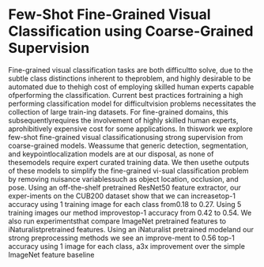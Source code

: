 # Few-Shot Fine-Grained Visual Classification using Coarse-Grained Supervision

Fine-grained visual classification tasks are both difficultto solve, due to the subtle class distinctions inherent to theproblem, and highly desirable to be automated due to thehigh  cost  of  employing  skilled  human  experts  capable  ofperforming  the  classification.   Current  best  practices  fortraining a high performing classification model for difficultvision problems necessitates the collection of large train-ing datasets.  For fine-grained domains,  this subsequentlyrequires the involvement of highly skilled human experts, aprohibitively expensive cost for some applications.  In thiswork we explore few-shot fine-grained visual classificationusing strong supervision from coarse-grained models.  Weassume that generic detection, segmentation, and keypointlocalization  models  are  at  our  disposal,  as  none  of  thesemodels require expert curated training data.  We then usethe outputs of these models to simplify the fine-grained vi-sual classification problem by removing nuisance variablessuch as object location, occlusion, and pose.  Using an off-the-shelf pretrained ResNet50 feature extractor, our exper-iments on the CUB200 dataset show that we can increasetop-1 accuracy using 1 training image for each class from0.18 to 0.27. Using 5 training images our method improvestop-1 accuracy from 0.42 to 0.54. We also run experimentsthat  compare  ImageNet  pretrained  features  to  iNaturalistpretrained features.  Using an iNaturalist pretrained modeland our strong preprocessing methods we see an improve-ment to 0.56 top-1 accuracy using 1 image for each class, a3x improvement over the simple ImageNet feature baseline
